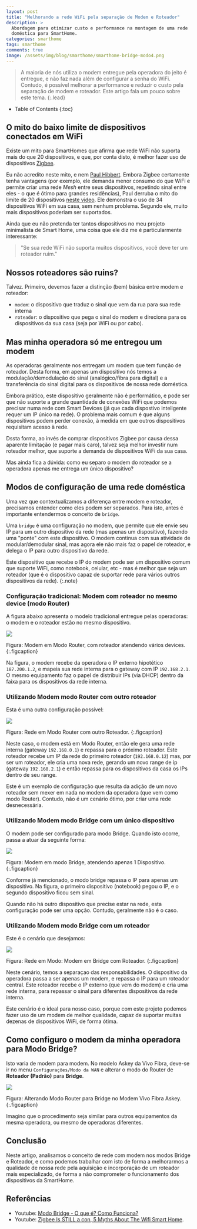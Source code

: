 ```yaml
---
layout: post
title: "Melhorando a rede WiFi pela separação de Modem e Roteador"
description: >
  Abordagem para otimizar custo e performance na montagem de uma rede
  doméstica para SmartHome.
categories: smarthome
tags: smarthome
comments: true
image: /assets/img/blog/smarthome/smarthome-bridge-modo4.png
---
```

> A maioria de nós utiliza o modem entregue pela operadora do jeito é entregue,
e não faz nada além de configurar a senha do WiFi. Contudo, é possível melhorar
a performance e reduzir o custo pela separação de modem e roteador. Este artigo
fala um pouco sobre este tema.
{:.lead}

- Table of Contents
{:toc}

## O mito do baixo limite de dispositivos conectados em WiFi

Existe um mito para SmartHomes que afirma que rede WiFi não suporta mais do
que 20 dispositivos, e que, por conta disto, é melhor fazer uso de dispositivos
[Zigbee](https://pt.wikipedia.org/wiki/Zigbee).

Eu não acredito neste mito, e nem [Paul Hibbert](https://www.youtube.com/channel/UCYLnawaM-36HncBBUeWrlGA).
Embora Zigbee certamente tenha vantagens (por exemplo, ele demanda menor
consumo do que WiFi e permite criar uma rede _Mesh_ entre seus dispositivos,
repetindo sinal entre eles - o que é ótimo para grandes residências), Paul
derruba o mito do limite de 20 dispositivos [neste video](https://www.youtube.com/watch?v=-etrE0A333I&t=492s).
Ele demonstra o uso de 34 dispositivos WiFi em sua casa, sem nenhum problema.
Segundo ele, muito mais dispositivos poderiam ser suportados.

Ainda que eu não pretenda ter tantos dispositivos no meu projeto minimalista
de Smart Home, uma coisa que ele diz me é particularmente interessante:

> "Se sua rede WiFi não suporta muitos dispositivos, você deve ter um
roteador ruim."

## Nossos roteadores são ruins?

Talvez. Primeiro, devemos fazer a distinção (bem) básica entre modem e roteador:
- `modem`: o dispositivo que traduz o sinal que vem da rua para sua rede interna
- `roteador`: o dispositivo que pega o sinal do modem e direciona para os
dispositivos da sua casa (seja por WiFi ou por cabo).


## Mas minha operadora só me entregou um modem

As operadoras geralmente nos entregam um modem que tem função de roteador.
Desta forma, em apenas um dispositivo nós temos a modulação/demodulação do
sinal (analógico/fibra para digital) e a transferência do sinal digital para
os dispositivos de nossa rede doméstica.

Embora prático, este dispositivo geralmente não é performático, e pode ser que
não suporte a grande quantidade de conexões WiFi que podemos precisar numa
rede com Smart Devices (já que cada dispostivo inteligente requer um IP único
na rede). O problema mais comum é que alguns dispositivos podem perder conexão,
à medida em que outros dispositivos requisitam acesso à rede.

Dssta forma, ao invés de comprar dispositivos Zigbee por causa dessa aparente
limitação (e pagar mais caro), talvez seja melhor investir num roteador melhor,
que suporte a demanda de dispositivos WiFi da sua casa.

Mas ainda fica a dúvida: como eu separo o modem do roteador se a operadora
apenas me entrega um único dispositivo?

## Modos de configuração de uma rede doméstica

Uma vez que contextualizamos a diferença entre modem e roteador, precisamos
entender como eles podem ser separados. Para isto, antes é importante
entendermos o conceito de `bridge`.

Uma `bridge` é uma configuração no modem, que permite que ele envie seu IP para
um outro dispositivo da rede (mas apenas um dispositivo), fazendo uma "ponte"
com este dispositivo. O modem continua com sua atividade de modular/demodular
sinal, mas agora ele não mais faz o papel de roteador, e delega o IP para outro
dispositivo da rede.

Este dispositivo que recebe o IP do modem pode ser um dispositivo comum que
suporte WiFi, como notebook, celular, etc - mas é melhor que seja um roteador
(que é o dispositivo capaz de suportar rede para vários outros dispositivos
da rede).
{:.note}

### Configuração tradicional: Modem com roteador no mesmo device (modo Router)

A figura abaixo apresenta o modelo tradicional entregue pelas operadoras: o
modem e o roteador estão no mesmo dispositivo.

![](/assets/img/blog/smarthome/smarthome-bridge-modo1.png)

Figura: Modem em Modo Router, com roteador atendendo vários devices.
{:.figcaption}

Na figura, o modem recebe da operadora o IP externo hipotético `187.200.1.2`, e
mapeia sua rede interna para o gateway com IP `192.168.2.1`. O mesmo equipamento
faz o papel de distribuir IPs (via DHCP) dentro da faixa para os dispositivos
da rede interna.

### Utilizando Modem modo Router com outro roteador

Esta é uma outra configuração possível:

![](/assets/img/blog/smarthome/smarthome-bridge-modo3.png)

Figura: Rede em Modo Router com outro Roteador.
{:.figcaption}

Neste caso, o modem está em Modo Router, então ele gera uma rede interna
(gateway `192.168.0.1`) e repassa para o próximo roteador. Este roteador
recebe um IP da rede do primeiro roteador (`192.168.0.12`) mas, por ser um
roteador, ele cria uma nova rede, gerando um novo range de ip
(gateway `192.168.2.1`) e então repassa para os dispositivos da casa os IPs
dentro de seu range.

Este é um exemplo de configuração que resulta da adição de um novo roteador
sem mexer em nada no modem da operadora (que vem como modo Router). Contudo,
não é um cenário ótimo, por criar uma rede desnecessária.

### Utilizando Modem modo Bridge com um único dispositivo

O modem pode ser configurado para modo Bridge. Quando isto ocorre, passa a
atuar da seguinte forma:

![](/assets/img/blog/smarthome/smarthome-bridge-modo2.png)

Figura: Modem em modo Bridge, atendendo apenas 1 Dispositivo.
{:.figcaption}

Conforme já mencionado, o modo bridge repassa o IP para apenas um dispositivo.
Na figura, o primeiro dispositivo (notebook) pegou o IP, e o segundo
dispositivo ficou sem sinal.

Quando não há outro dispositivo que precise estar na rede, esta configuração
pode ser uma opção. Contudo, geralmente não é o caso.

### Utilizando Modem modo Bridge com um roteador

Este é o cenário que desejamos:

![](/assets/img/blog/smarthome/smarthome-bridge-modo4.png)

Figura: Rede em Modo: Modem em Bridge com Roteador.
{:.figcaption}

Neste cenário, temos a separaçao das responsabilidades. O dispositivo da
operadora passa a ser apenas um modem, e repassa o IP para um roteador central.
Este roteador recebe o IP externo (que vem do modem) e cria uma rede interna,
para repassar o sinal para diferentes dispositivos da rede interna.

Este cenário é o ideal para nosso caso, porque com este projeto podemos
fazer uso de um modem de melhor qualidade, capaz de suportar muitas dezenas
de dispositivos WiFi, de forma ótima.

## Como configuro o modem da minha operadora para Modo Bridge?

Isto varia de modem para modem. No modelo Askey da Vivo Fibra, deve-se ir
no menu `Configurações/Modo da WAN` e alterar o modo do Router de
**Roteador (Padrão)** para **Bridge**.

![](/assets/img/blog/smarthome/smarthome-bridge-vivo-change-mode.png)

Figura: Alterando Modo Router para Bridge no Modem Vivo Fibra Askey.
{:.figcaption}

Imagino que o procedimento seja similar para outros equipamentos da mesma
operadora, ou mesmo de operadoras diferentes.

## Conclusão

Neste artigo, analisamos o conceito de rede com modem nos modos Bridge e
Roteador, e como podemos trabalhar com isto de forma a melhorarmos a qualidade
de nossa rede pela aquisição e incorporação de um roteador mais especializado,
de forma a não comprometer o funcionamento dos dispositivos da SmartHome.

## Referências

- Youtube: [Modo Bridge - O que é? Como Funciona?](https://www.youtube.com/watch?v=AlSJrVqudvc)
- Youtube: [Zigbee Is STILL a con, 5 Myths About The Wifi Smart Home](https://www.youtube.com/watch?v=-etrE0A333I&t=492s).
